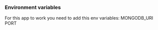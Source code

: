 ### Environment variables

For this app to work you need to add this env variables:
MONGODB_URI
PORT